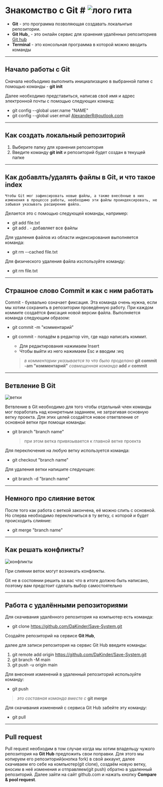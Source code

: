 # Знакомство с Git # ![лого гита](Git_logo.png)

+ __Git__ - это программа позволяющая создавать локальнгые репозитории.
+ __Git Hub___ - это онлайн сервис для хранения удалённых репозиториев
[Git hub](https://github.com/ "перейти на страницу")
+ __Terminal__ - это консольная программа в которой можно вводить команды

***

## Начало работы с Git

Сначала необъодимо выполнить инициализацию в выбранной папке с помощью команды - **git init**

Далее необходимо представиться, написав своё имя и адрес электронной почты с помощью следующих команд:

+ git config --global user.name "NAME"
+ git config --global user.email AlexanderR@outlook.com

***

## Как создать локальный репозиторий

1. Выберите папку для хранения репозитория
2. Введите команду **git init** и репозиторий будет создан в текущей папке

***

## Как добавлть/удалять файлы в Git, и что такое index

    Чтобы Git мог зафиксировать новые файлы, а также внесённые в них изменения в процессе работы, необходимо эти файлы проиндексировать, не забывая указывать расширение файла.

Делается это с помощью следующей команды, например:
+ git add file.txt
+ git add . - добавляет все файлы

Для удаления файлов из области индексирования выполняется команда:
+ git rm --cached file.txt

Для физического удаления файла изспользуйте команду:

+ git rm file.txt

***

## Страшное слово Commit и как с ним работать

Commit - буквально означает фиксация. Эта команда очень нужна, если мы хотим сохранить в репозитории проведённую работу. При каждом коммите создаётся фиксация новой версии файла. Выполняется команда следующим образом:

+ git commit -m "комментарий"
+ git commit - попадём в редактор vim, где надо написать коммит.

    - Для редактирования нажимаем Insert
    - Чтобы выйти из него нажимаем Esc и вводим :wq

    >*в комментарии указывается то что было проделано*
    >__git commit -am "комментарий"__ *совмещенная команда* __add__ *и* __commit__

***

## Ветвление В Git
![ветки](Branches.jpg)

Ветвление в Git необходимо для того чтобы отдельный член команды мог поработать над конкретным заданием, не затрагивая основную ветку проекта. Для этих целей создаётся новое ответвление от основной ветки при помощи команды:

+ git branch "branch name"

    >при этом ветка привязывается к главной ветке проекта

Для переключения на любую ветку используется команда:
+ git checkout "branch name"

Для удаления ветки напишите следующее:
+ git branch -d "branch name"

***

## Немного про слияние веток

После того как работа с веткой закончена, её можно слить с основной.
Но сперва необходимо переключиться в ту ветку, с которой и будет происходить слияние:

+ git merge "branch name"

***

## Как решать конфликты?
![конфликты](Conflicts.jpg)

При слиянии веток могут возникать конфликты.

Git не в состоянии решить за вас что в итоге должно быть написано, поэтому вам предстоит сделать выбор самостоятельно
 
***

## Работа с удалёнными репозиториями
Для скачивания удалённого репозитория на компьютер есть команда:

+ git clone https://github.com/DaKinder/Save-System.git

Создайте репозиторий на сервисе __Git Hub__,

 далее
для записи репозитория на сервис Git Hub введите команды:

1. git remote add origin https://github.com/DaKinder/Save-System.git
2. git branch -M main
3. git push -u origin main

Для внесения изменений в удаленный репозиторий используйте команду:

+ git push
> *это составная команда вместе с* __git merge__

Для скачивания изменений с сервиса Git Hub забейте эту команду:

+ git pull

***

## Pull request

Pull request необходим в том случае когда мы хотим владельцу чужого репозитория на __Git Hub__ предложить свои поправки. Для этого мы копируем его репозиторий(кнопка fork) в свой аккаунт, далее скачиваем его себе на компьютер(git clone), создаём новую ветку, вносим в неё изменения и отправляем(git push) обратно в удаленный репозиторий. Далее зайти на сайт github.com и нажать кнопку __Compare & pool request__.